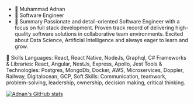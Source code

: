- 🌟 Muhammad Adnan
- 🙇 Software Engineer
- 🚀 Summary
  Passionate and detail-oriented Software Engineer with a focus on full stack development.
  Proven track record of delivering high-quality software solutions in collaborative team environments.
  Excited about Data Science, Artificial Intelligence and always eager to learn and grow.

🔧 Skills
Languages: React, React Native, NodeJs, Graphql, C#
Frameworks & Libraries: React, Angular, NestJs, Express, Apollo, Jest
Tools & Technologies: Postgres, MongoDb, Docker, AWS, Microservices, Doppler, Railway, Digitalocean, GCP,
Soft Skills: Communication, teamwork, problem-solving, leadership, ownership, decision making, critical thinking.

<!---
adnan909/adnan909 is a ✨ special ✨ repository because its `README.md` (this file) appears on your GitHub profile.
You can click the Preview link to take a look at your changes.
--->
[![Adnan's GitHub stats](https://github-readme-stats.vercel.app/api?username=adnan909)](https://github.com/adnan909)
